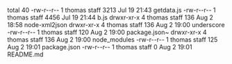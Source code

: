 total 40
-rw-r--r--  1 thomas  staff  3213 Jul 19 21:43 getdata.js
-rw-r--r--  1 thomas  staff  4456 Jul 19 21:44 b.js
drwxr-xr-x  4 thomas  staff   136 Aug  2 18:58 node-xml2json
drwxr-xr-x  4 thomas  staff   136 Aug  2 19:00 underscore
-rw-r--r--  1 thomas  staff   120 Aug  2 19:00 package.json~
drwxr-xr-x  4 thomas  staff   136 Aug  2 19:00 node_modules
-rw-r--r--  1 thomas  staff   125 Aug  2 19:01 package.json
-rw-r--r--  1 thomas  staff     0 Aug  2 19:01 README.md
